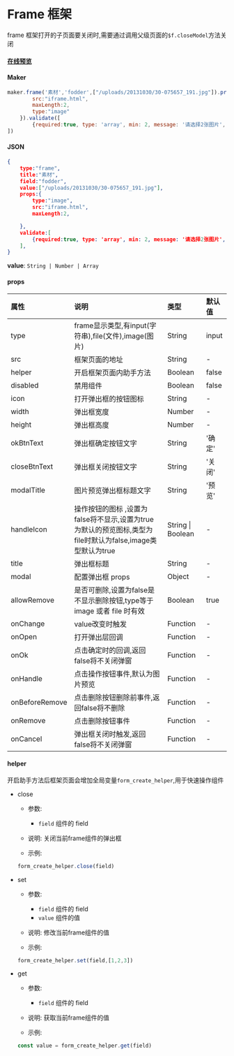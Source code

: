 # Frame 框架

frame 框架打开的子页面要关闭时,需要通过调用父级页面的`$f.closeModel`方法关闭

#### [在线预览](https://jsrun.pro/mehKp/edit)

#### Maker
```js
maker.frame('素材','fodder',["/uploads/20131030/30-075657_191.jpg"]).props({
        src:"iframe.html",
        maxLength:2,
        type:"image"
    }).validate([
        {required:true, type: 'array', min: 2, message: '请选择2张图片', trigger: 'change'}
])
```

#### JSON
```json
{
    type:"frame",
    title:"素材",
    field:"fodder",
    value:["/uploads/20131030/30-075657_191.jpg"],
    props:{
        type:"image",
        src:"iframe.html",
        maxLength:2,

    },
    validate:[
        {required:true, type: 'array', min: 2, message: '请选择2张图片', trigger: 'change'}
    ],
}
```
**value**: `String | Number | Array`

#### props


| 属性      | 说明                                                | 类型    | 默认值                          |
| :-------- | :-------------------------------------------------- | :------ | :------------------------------ |
| type | frame显示类型,有input\(字符串\),file\(文件\),image\(图片\)                                            |  String | input                           |
| src | 框架页面的地址                                    |  String | -                            |
| helper | 开启框架页面内助手方法                                  | Boolean | false                           |
| disabled  | 禁用组件                                    | Boolean |  false                            |
| icon | 打开弹出框的按钮图标                              | String | -                           |
| width    | 弹出框宽度                                      | Number   | -                              |
| height    | 弹出框高度           | Number  | - |
| okBtnText      | 弹出框确定按钮文字 | String  | '确定'                             |
| closeBtnText | 弹出框关闭按钮文字 |  String | '关闭' |
| modalTitle | 图片预览弹出框标题文字 |  String | '预览' |
| handleIcon | 操作按钮的图标 ,设置为false将不显示,设置为true为默认的预览图标,类型为file时默认为false,image类型默认为true |  String \| Boolean | - |
| title | 弹出框标题 | String | - |
| modal | 配置弹出框 props | Object | - |
| allowRemove | 是否可删除,设置为false是不显示删除按钮,type等于 image 或者 file 时有效 | Boolean | true |
| onChange | value改变时触发 | Function | - |
| onOpen | 打开弹出层回调 | Function | - |
| onOk | 点击确定时的回调,返回false将不关闭弹窗 | Function | - |
| onHandle | 点击操作按钮事件,默认为图片预览 | Function | - |
| onBeforeRemove | 点击删除按钮删除前事件,返回false将不删除 | Function | - |
| onRemove | 点击删除按钮事件 | Function | - |
| onCancel | 弹出框关闭时触发,返回false将不关闭弹窗 | Function | - |


#### helper
开启助手方法后框架页面会增加全局变量`form_create_helper`,用于快速操作组件

- close

    - 参数:
        - `field`  组件的 field

    - 说明: 关闭当前frame组件的弹出框

    - 示例:
    ```js
    form_create_helper.close(field)
    ```

- set

    - 参数:
        - `field`  组件的 field
        - `value`  组件的值

    - 说明: 修改当前frame组件的值

    - 示例:
    ```js
    form_create_helper.set(field,[1,2,3])
    ```

- get

    - 参数:
        - `field`  组件的 field

    - 说明: 获取当前frame组件的值

    - 示例:
    ```js
    const value = form_create_helper.get(field)
    ```

